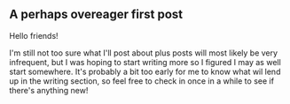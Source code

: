 ## A perhaps overeager first post

Hello friends!

I'm still not too sure what I'll post about plus posts will most likely be very infrequent, but I was hoping to start writing more so I figured I may as well start somewhere.
It's probably a bit too early for me to know what wil lend up in the writing section, so feel free to check in once in a while to see if there's anything new!